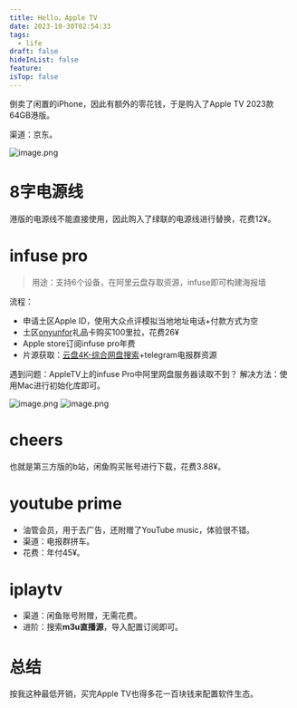 ```yaml
---
title: Hello，Apple TV
date: 2023-10-30T02:54:33
tags:
  - life
draft: false
hideInList: false
feature: 
isTop: false
---
```

倒卖了闲置的iPhone，因此有额外的零花钱，于是购入了Apple TV 2023款 64GB港版。


渠道：京东。

![image.png](https://bestkxt.oss-cn-guangzhou.aliyuncs.com/img/202310310435591.png)

# 8字电源线
港版的电源线不能直接使用，因此购入了绿联的电源线进行替换，花费12¥。
# infuse pro
> 用途：支持6个设备，在阿里云盘存取资源，infuse即可构建海报墙

流程：
- 申请土区Apple ID，使用大众点评模拟当地地址电话+付款方式为空
- 土区[onyunfor](https://www.oyunfor.com/)礼品卡购买100里拉，花费26¥
- Apple store订阅infuse pro年费
- 片源获取：[云盘4K-综合网盘搜索](https://www.codelicence.cn/)+telegram电报群资源

遇到问题：AppleTV上的infuse Pro中阿里网盘服务器读取不到？
解决方法：使用Mac进行初始化库即可。

![image.png](https://bestkxt.oss-cn-guangzhou.aliyuncs.com/img/202310310441076.png)
![image.png](https://bestkxt.oss-cn-guangzhou.aliyuncs.com/img/202310310440711.png)

# cheers
也就是第三方版的b站，闲鱼购买账号进行下载，花费3.88¥。
# youtube prime
- 油管会员，用于去广告，还附赠了YouTube music，体验很不错。
- 渠道：电报群拼车。
- 花费：年付45¥。
# iplaytv
- 渠道：闲鱼账号附赠，无需花费。
- 进阶：搜索**m3u直播源**，导入配置订阅即可。

# 总结
按我这种最低开销，买完Apple TV也得多花一百块钱来配置软件生态。

<!--more-->